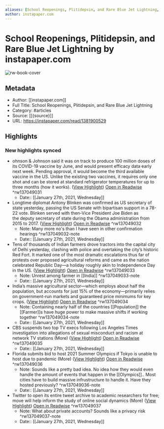 ```yaml
---
aliases: [School Reopenings, Plitidepsin, and Rare Blue Jet Lightning, School Reopenings, Plitidepsin, and Rare Blue Jet Lightning]
author: instapaper.com
---
```

# School Reopenings, Plitidepsin, and Rare Blue Jet Lightning by instapaper.com

![rw-book-cover](https://readwise-assets.s3.amazonaws.com/static/images/article1.be68295a7e40.png)

## Metadata
- Author: [[instapaper.com]]
- Full Title: School Reopenings, Plitidepsin, and Rare Blue Jet Lightning
- Category: #articles
- Source: [[{source}]]
- URL: https://instapaper.com/read/1381900529

## Highlights
### New highlights synced
- ohnson & Johnson said it was on track to produce 100 million doses of its COVID-19 vaccine by June, and would present efficacy data early next week. Pending approval, it would become the third available vaccine in the US. Unlike the existing two vaccines, it requires only one shot and can be stored at standard refrigerator temperatures for up to three months (how it works). ([View Highlight](https://instapaper.com/read/1381900529/15322983)) [Open in Readwise](https://readwise.io/open/137049031) ^rw137049031
    - Date:: [[January 27th, 2021, Wednesday]]
- Longtime diplomat Antony Blinken was confirmed as US secretary of state yesterday, passing the US Senate with bipartisan support in a 78-22 vote. Blinken served with then-Vice President Joe Biden as the deputy secretary of state during the Obama administration from 2015 to 2017. ([View Highlight](https://instapaper.com/read/1381900529/15323007)) [Open in Readwise](https://readwise.io/open/137049032) ^rw137049032
    - Note: Many more no's than I have seen in other confirmation hearings ^rw137049032-note
    - Date:: [[January 27th, 2021, Wednesday]]
- Tens of thousands of Indian farmers drove tractors into the capital city of Delhi yesterday, clashing with police and overtaking the city’s historic Red Fort. It marked one of the most dramatic escalations thus far of protests over proposed agricultural reforms and came as the nation celebrated Republic Day—a holiday roughly akin to Independence Day in the US. ([View Highlight](https://instapaper.com/read/1381900529/15323015)) [Open in Readwise](https://readwise.io/open/137049033) ^rw137049033
    - Note: Unrest among farmer in [[India]] ^rw137049033-note
    - Date:: [[January 27th, 2021, Wednesday]]
- India’s massive agricultural sector—which employs about half the population, but accounts for just 15% of the 
 economy—primarily relies on government-run markets and guaranteed price minimums for key crops. ([View Highlight](https://instapaper.com/read/1381900529/15323030)) [Open in Readwise](https://readwise.io/open/137049034) ^rw137049034
    - Note: Containing nearly half of the countries [[Population]] the [[Farmer]]s have huge power to make massive shifts if working together ^rw137049034-note
    - Date:: [[January 27th, 2021, Wednesday]]
- CBS suspends two top TV execs following Los Angeles Times investigation into allegations of sexual misconduct and racism at network TV 
 stations (More) ([View Highlight](https://instapaper.com/read/1381900529/15323038)) [Open in Readwise](https://readwise.io/open/137049035) ^rw137049035
    - Date:: [[January 27th, 2021, Wednesday]]
- Florida submits bid to host 2021 Summer Olympics if Tokyo is unable to host due to pandemic (More) ([View Highlight](https://instapaper.com/read/1381900529/15323048)) [Open in Readwise](https://readwise.io/open/137049036) ^rw137049036
    - Note: Sounds like a pretty bad idea. No idea how they would even handle the amount of events that happen in the [[Olympics]].. Most cities have to build massive infrustructure to handle it. Have they hosted previously? ^rw137049036-note
    - Date:: [[January 27th, 2021, Wednesday]]
- Twitter to open its entire tweet archive to academic researchers for free; move will help inform the study of 
 online social dynamics (More) ([View Highlight](https://instapaper.com/read/1381900529/15323051)) [Open in Readwise](https://readwise.io/open/137049037) ^rw137049037
    - Note: What about private accounts? Sounds like a privacy risk ^rw137049037-note
    - Date:: [[January 27th, 2021, Wednesday]]
